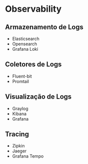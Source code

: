 # Observability

## Armazenamento de Logs

- Elasticsearch
- Opensearch
- Grafana Loki

## Coletores de Logs

- Fluent-bit
- Promtail

## Visualização de Logs

- Graylog
- Kibana
- Grafana

## Tracing

- Zipkin
- Jaeger
- Grafana Tempo


